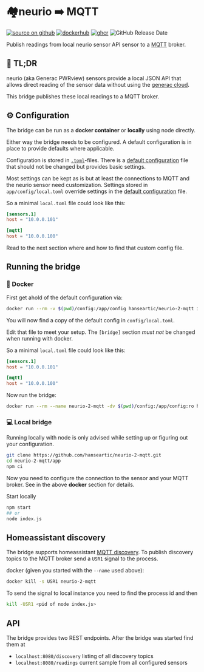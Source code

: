 # 🏘neurio ➡️ MQTT

[![source on github](https://img.shields.io/badge/source%20on%20github-181717?style=flat-square&logo=github&logoColor=white)](https://github.com/hanseartic/neurio-2-mqtt/)
[![dockerhub](https://img.shields.io/badge/docker%20hub-2496ED?style=flat-square&logo=docker&logoColor=white)](https://hub.docker.com/r/hanseartic/neurio-2-mqtt)
[![ghcr](https://img.shields.io/badge/ghcr.io-181717?style=flat-square&logo=docker&logoColor=white)](https://ghcr.io/hanseartic/neurio-2-mqtt:latest)
![GitHub Release Date](https://img.shields.io/github/release-date/hanseartic/neurio-2-mqtt?style=flat-square)

Publish readings from local neurio sensor API sensor to a
[MQTT](https://mqtt.org/) broker.

## 📰 TL;DR

neurio (aka Generac PWRview) sensors provide a local JSON API that allows direct
reading of the sensor data without using the
[generac cloud](mypwrview.generac.com).

This bridge publishes these local readings to a MQTT broker.

## ⚙️ Configuration

The bridge can be run as a **docker container** or **locally** using node
directly.

Either way the bridge needs to be configured. A default configuration is in
place to provide defaults where applicable.

Configuration is stored in [`.toml`](https://toml.io/en/)-files. There is a
[default configuration](app/defaultConfig/default.toml) file that should not be
changed but provides basic settings.

Most settings can be kept as is but at least the connections to MQTT and the
neurio sensor need customization. Settings stored in `app/config/local.toml`
override settings in the [default configuration](app/defaultConfig/default.toml)
file.

So a minimal `local.toml` file could look like this:

```toml
[sensors.1]
host = "10.0.0.101"

[mqtt]
host = "10.0.0.100"
```

Read to the next section where and how to find that custom config file.

## Running the bridge

### 🐳 Docker

First get ahold of the default configuration via:

```bash
docker run --rm -v $(pwd)/config:/app/config hanseartic/neurio-2-mqtt init
```

You will now find a copy of the default config in `config/local.toml`.

Edit that file to meet your setup. The `[bridge]` section _must not_ be changed
when running with docker.

So a minimal `local.toml` file could look like this:

```toml
[sensors.1]
host = "10.0.0.101"

[mqtt]
host = "10.0.0.100"
```

Now run the bridge:

```bash
docker run --rm --name neurio-2-mqtt -dv $(pwd)/config:/app/config:ro hanseartic/neurio-2-mqtt
```

### 💻 Local bridge

Running locally with node is only advised while setting up or figuring out your
configuration.

```bash
git clone https://github.com/hanseartic/neurio-2-mqtt.git
cd neurio-2-mqtt/app
npm ci
```

Now you need to configure the connection to the sensor and your MQTT broker. See
in the above **docker** section for details.

Start locally

```bash
npm start
## or
node index.js
```

## Homeassistant discovery

The bridge supports homeassistant
[MQTT discovery](https://www.home-assistant.io/integrations/mqtt/#mqtt-discovery).
To publish discovery topics to the MQTT broker send a `USR1` signal to the
process.

docker (given you started with the `--name` used above):

```bash
docker kill -s USR1 neurio-2-mqtt
```

To send the signal to local instance you need to find the process id and then

```bash
kill -USR1 <pid of node index.js>
```

## API

The bridge provides two REST endpoints. After the bridge was started find them
at

- `localhost:8080/discovery` listing of all discovery topics
- `localhost:8080/readings` current sample from all configured sensors
